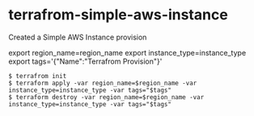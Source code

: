 # terrafrom-simple-aws-instance

Created a Simple AWS Instance provision

export region_name=region_name
export instance_type=instance_type
export tags='{"Name":"Terrafrom Provision"}'

```
$ terrafrom init
$ terraform apply -var region_name=$region_name -var instance_type=instance_type -var tags="$tags"
$ terraform destroy -var region_name=$region_name -var instance_type=instance_type -var tags="$tags"
```